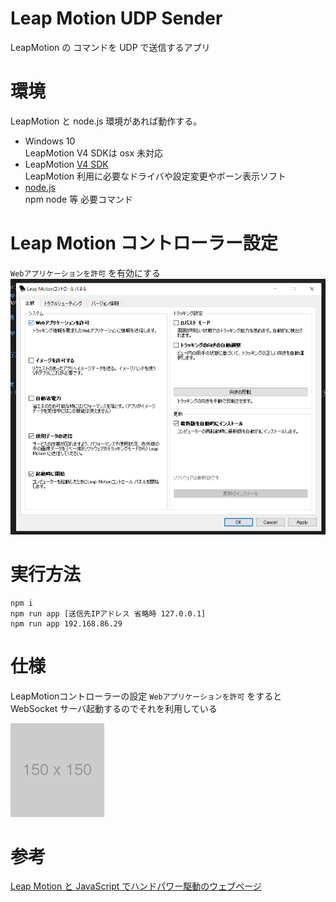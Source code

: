 # Leap Motion UDP Sender
LeapMotion の コマンドを UDP で送信するアプリ

# 環境
LeapMotion と node.js 環境があれば動作する。
- Windows 10  
LeapMotion V4 SDKは osx 未対応
- LeapMotion [V4 SDK](https://developer.leapmotion.com/setup/desktop)  
LeapMotion 利用に必要なドライバや設定変更やボーン表示ソフト
- [node.js](https://nodejs.org/en/)  
npm node 等 必要コマンド

# Leap Motion コントローラー設定
`Webアプリケーションを許可` を有効にする
![画像１](./resource/leapmotion_controller1.png)

# 実行方法
```
npm i
npm run app [送信先IPアドレス 省略時 127.0.0.1]
npm run app 192.168.86.29

```


# 仕様
LeapMotionコントローラーの設定 `Webアプリケーションを許可` をすると WebSocket サーバ起動するのでそれを利用している

![構成図1](./resource/dummy150x150.png)

# 参考
[Leap Motion と JavaScript でハンドパワー駆動のウェブページ](https://www.ei.tohoku.ac.jp/xkozima/lab/leapTutorial1.html)